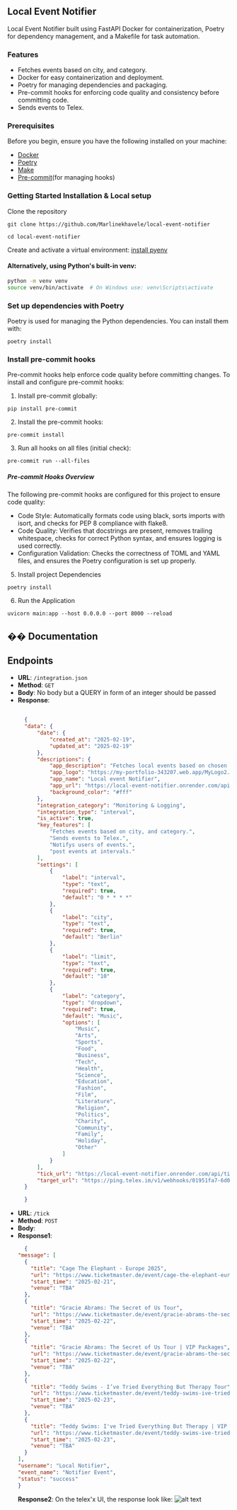 ## Local  Event Notifier
Local  Event Notifier built using FastAPI  Docker for containerization, Poetry for dependency management, and a Makefile for task automation.

### Features
- Fetches events based on city, and category.
- Docker for easy containerization and deployment.
- Poetry for managing dependencies and packaging.
- Pre-commit hooks for enforcing code quality and consistency before committing code.
- Sends events to Telex.

### Prerequisites
Before you begin, ensure you have the following installed on your machine:

- [Docker](https://www.docker.com/)
- [Poetry ](https://python-poetry.org/)
- [Make](https://makefiletutorial.com/)
- [Pre-commit](https://pre-commit.com/)(for managing hooks) 

### Getting Started Installation & Local setup
Clone the repository
 ```shell
 git clone https://github.com/Marlinekhavele/local-event-notifier

 cd local-event-notifier
 ```
Create and activate a virtual environment: [install pyenv](https://github.com/pyenv/pyenv#installation)

#### Alternatively, using Python's built-in venv:
```bash
python -m venv venv
source venv/bin/activate  # On Windows use: venv\Scripts\activate
```

### Set up dependencies with Poetry
Poetry is used for managing the Python dependencies. You can install them with:
 ```shell
 poetry install
 ```

### Install pre-commit hooks
Pre-commit hooks help enforce code quality before committing changes.
To install and configure pre-commit hooks:
1. Install pre-commit globally:
 ```shell
pip install pre-commit
 ```
2. Install the pre-commit hooks:
 ```shell
 pre-commit install
 ```
3. Run all hooks on all files (initial check):
 ```shell
 pre-commit run --all-files
 ```
#####  Pre-commit Hooks Overview
The following pre-commit hooks are configured for this project to ensure code quality:
- Code Style: Automatically formats code using black, sorts imports with isort, and checks for PEP 8 compliance with flake8.
- Code Quality: Verifies that docstrings are present, removes trailing whitespace, checks for correct Python syntax, and ensures logging is used correctly.
- Configuration Validation: Checks the correctness of TOML and YAML files, and ensures the Poetry configuration is set up properly.
5. Install project  Dependencies
```shell
poetry install
 ```
6. Run the Application
```shell
uvicorn main:app --host 0.0.0.0 --port 8000 --reload
```
## �� Documentation

## Endpoints

- **URL**: `/integration.json`
- **Method**: `GET`
- **Body**: No body but a QUERY in form of an integer should be passed
- **Response**:
  ```json
    
    {
    "data": {
        "date": {
            "created_at": "2025-02-19",
            "updated_at": "2025-02-19"
        },
        "descriptions": {
            "app_description": "Fetches local events based on chosen city or location and posts updates on the Telex channel",
            "app_logo": "https://my-portfolio-343207.web.app/MyLogo2.png",
            "app_name": "Local event Notifier",
            "app_url": "https://local-event-notifier.onrender.com/api/integration.json",
            "background_color": "#fff"
        },
        "integration_category": "Monitoring & Logging",
        "integration_type": "interval",
        "is_active": true,
        "key_features": [
            "Fetches events based on city, and category.",
            "Sends events to Telex.",
            "Notifys users of events.",
            "post events at intervals."
        ],
        "settings": [
            {
                "label": "interval",
                "type": "text",
                "required": true,
                "default": "0 * * * *"
            },
            {
                "label": "city",
                "type": "text",
                "required": true,
                "default": "Berlin"
            },
            {
                "label": "limit",
                "type": "text",
                "required": true,
                "default": "10"
            },
            {
                "label": "category",
                "type": "dropdown",
                "required": true,
                "default": "Music",
                "options": [
                    "Music",
                    "Arts",
                    "Sports",
                    "Food",
                    "Business",
                    "Tech",
                    "Health",
                    "Science",
                    "Education",
                    "Fashion",
                    "Film",
                    "Literature",
                    "Religion",
                    "Politics",
                    "Charity",
                    "Community",
                    "Family",
                    "Holiday",
                    "Other"
                ]
            }
        ],
        "tick_url": "https://local-event-notifier.onrender.com/api/tick",
        "target_url": "https://ping.telex.im/v1/webhooks/01951fa7-6d0e-753d-ba67-e9ea376bcce4"
    }

    }
  ```
- **URL**: `/tick` 
- **Method**: `POST`
- **Body**: 
- **Response1**:
  ```json
    {
  "message": [
    {
      "title": "Cage The Elephant - Europe 2025",
      "url": "https://www.ticketmaster.de/event/cage-the-elephant-europe-2025-tickets/1476430159?language=en-us",
      "start_time": "2025-02-21",
      "venue": "TBA"
    },
    {
      "title": "Gracie Abrams: The Secret of Us Tour",
      "url": "https://www.ticketmaster.de/event/gracie-abrams-the-secret-of-us-tour-tickets/548575?language=en-us",
      "start_time": "2025-02-22",
      "venue": "TBA"
    },
    {
      "title": "Gracie Abrams: The Secret of Us Tour | VIP Packages",
      "url": "https://www.ticketmaster.de/event/gracie-abrams-the-secret-of-us-tour-%7C-vip-packages-tickets/548693?language=en-us",
      "start_time": "2025-02-22",
      "venue": "TBA"
    },
    {
      "title": "Teddy Swims - I’ve Tried Everything But Therapy Tour",
      "url": "https://www.ticketmaster.de/event/teddy-swims-ive-tried-everything-but-therapy-tour-tickets/552817?language=en-us",
      "start_time": "2025-02-23",
      "venue": "TBA"
    },
    {
      "title": "Teddy Swims: I've Tried Everything But Therapy | VIP Tour Package",
      "url": "https://www.ticketmaster.de/event/teddy-swims-ive-tried-everything-but-therapy-%7C-vip-tour-package-tickets/552893?language=en-us",
      "start_time": "2025-02-23",
      "venue": "TBA"
    }
  ],
  "username": "Local Notifier",
  "event_name": "Notifier Event",
  "status": "success"
  }
  ```
  **Response2**: On  the telex'x UI, the response look like:
  ![alt text](<Screenshot 2025-02-21 at 17.16.04.png>)
